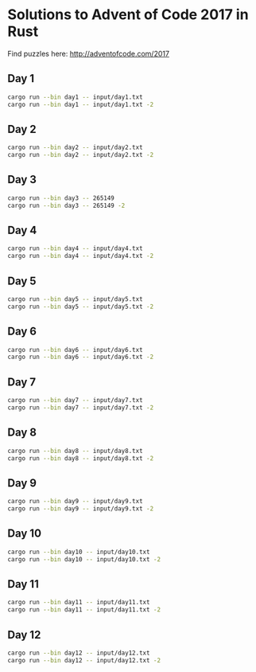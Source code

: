# Solutions to Advent of Code 2017 in Rust

Find puzzles here: http://adventofcode.com/2017

## Day 1

```bash
cargo run --bin day1 -- input/day1.txt
cargo run --bin day1 -- input/day1.txt -2
```

## Day 2

```bash
cargo run --bin day2 -- input/day2.txt
cargo run --bin day2 -- input/day2.txt -2
```

## Day 3

```bash
cargo run --bin day3 -- 265149
cargo run --bin day3 -- 265149 -2
```

## Day 4

```bash
cargo run --bin day4 -- input/day4.txt
cargo run --bin day4 -- input/day4.txt -2
```

## Day 5

```bash
cargo run --bin day5 -- input/day5.txt
cargo run --bin day5 -- input/day5.txt -2
```

## Day 6

```bash
cargo run --bin day6 -- input/day6.txt
cargo run --bin day6 -- input/day6.txt -2
```

## Day 7

```bash
cargo run --bin day7 -- input/day7.txt
cargo run --bin day7 -- input/day7.txt -2
```

## Day 8

```bash
cargo run --bin day8 -- input/day8.txt
cargo run --bin day8 -- input/day8.txt -2
```

## Day 9

```bash
cargo run --bin day9 -- input/day9.txt
cargo run --bin day9 -- input/day9.txt -2
```

## Day 10

```bash
cargo run --bin day10 -- input/day10.txt
cargo run --bin day10 -- input/day10.txt -2
```

## Day 11

```bash
cargo run --bin day11 -- input/day11.txt
cargo run --bin day11 -- input/day11.txt -2
```

## Day 12

```bash
cargo run --bin day12 -- input/day12.txt
cargo run --bin day12 -- input/day12.txt -2
```
